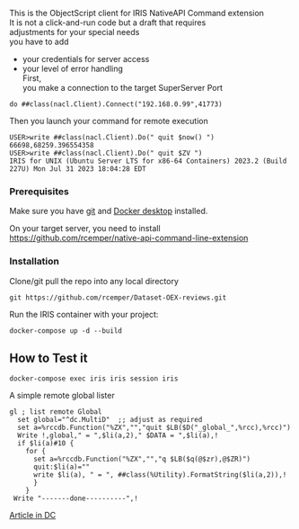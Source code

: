 This is the ObjectScript client for IRIS NativeAPI Command extension  
It is not a click-and-run code but a draft that requires   
adjustments for your special needs    
you have to add   
- your credentials for server access    
- your level of error handling    
First,    
you make a connection to the target SuperServer Port   
````
do ##class(nacl.Client).Connect("192.168.0.99",41773)   
````
Then you launch your command for remote execution    
````
USER>write ##class(nacl.Client).Do(" quit $now() ")     
66698,68259.396554358    
USER>write ##class(nacl.Client).Do(" quit $ZV ")   
IRIS for UNIX (Ubuntu Server LTS for x86-64 Containers) 2023.2 (Build 227U) Mon Jul 31 2023 18:04:28 EDT   
````
 
### Prerequisites
Make sure you have [git](https://git-scm.com/book/en/v2/Getting-Started-Installing-Git) and [Docker desktop](https://www.docker.com/products/docker-desktop) installed.    

On your target server, you need to install    
https://github.com/rcemper/native-api-command-line-extension    

### Installation   
Clone/git pull the repo into any local directory   
```
git https://github.com/rcemper/Dataset-OEX-reviews.git    
```
   
Run the IRIS container with your project:  

```
docker-compose up -d --build    
```
## How to Test it    
```
docker-compose exec iris iris session iris    
```

A simple remote global lister  

````
gl ; list remote Global    
  set global="^dc.MultiD"  ;; adjust as required    
  set a=%rccdb.Function("%ZX","","quit $LB($D("_global_",%rcc),%rcc)")    
  Write !,global," = ",$li(a,2)," $DATA = ",$li(a),!     
  if $li(a)#10 {    
    for {     
      set a=%rccdb.Function("%ZX","","q $LB($q(@$zr),@$ZR)")   
      quit:$li(a)=""    
      write $li(a), " = ", ##class(%Utility).FormatString($li(a,2)),!    
      }    
    }    
 Write "-------done----------",!   
````

[Article in DC](https://community.intersystems.com/post/remote-global-listing-using-nativeapi-objectscript-2)
  
        
